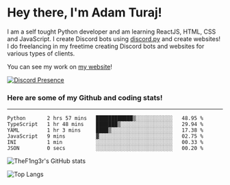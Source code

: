 # Hey there, I'm Adam Turaj!

I am a self tought Python developer and am learning ReactJS, HTML, CSS and JavaScript. I create Discord bots using [discord.py](https://github.com/Rapptz/discord.py) and create websites! I do freelancing in my freetime creating Discord bots and websites for various types of clients.

You can see my work on [my website](https://adamturaj.com)!

[![Discord Presence](https://lanyard.cnrad.dev/api/374147012599218176)](https://discord.com/users/374147012599218176)

### Here are some of my Github and coding stats!

---

<!--START_SECTION:waka-->

```text
Python       2 hrs 57 mins   ████████████▒░░░░░░░░░░░░   48.95 %
TypeScript   1 hr 48 mins    ███████▒░░░░░░░░░░░░░░░░░   29.94 %
YAML         1 hr 3 mins     ████▒░░░░░░░░░░░░░░░░░░░░   17.38 %
JavaScript   9 mins          ▓░░░░░░░░░░░░░░░░░░░░░░░░   02.75 %
INI          1 min           ░░░░░░░░░░░░░░░░░░░░░░░░░   00.33 %
JSON         0 secs          ░░░░░░░░░░░░░░░░░░░░░░░░░   00.20 %
```

<!--END_SECTION:waka-->

![TheF1ng3r's GitHub stats](https://github-readme-stats.vercel.app/api?username=thef1ng3r&count_private=true&theme=dark)

![Top Langs](https://github-readme-stats.vercel.app/api/top-langs/?username=thef1ng3r&layout=compact&count_private=true&theme=dark)


